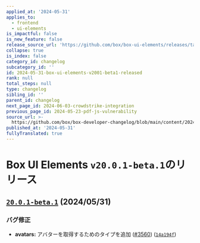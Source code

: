 ```yaml
---
applied_at: '2024-05-31'
applies_to:
  - frontend
  - ui-elements
is_impactful: false
is_new_feature: false
release_source_url: 'https://github.com/box/box-ui-elements/releases/tag/v20.0.1-beta.1'
collapse: true
is_index: false
category_id: changelog
subcategory_id: ''
id: 2024-05-31-box-ui-elements-v2001-beta1-released
rank: null
total_steps: null
type: changelog
sibling_id: ''
parent_id: changelog
next_page_id: 2024-06-03-crowdstrike-integration
previous_page_id: 2024-05-23-pdf-js-vulnerability
source_url: >-
  https://github.com/box/box-developer-changelog/blob/main/content/2024/05-31-box-ui-elements-v2001-beta1-released.md
published_at: '2024-05-31'
fullyTranslated: true
---
```

# Box UI Elements `v20.0.1-beta.1`のリリース

## [`20.0.1-beta.1`][1] (2024/05/31)

### バグ修正

* **avatars:** アバターを取得するためのタイプを追加 ([#3560][2]) ([`14a194f`][3])

[1]: https://github.com/box/box-ui-elements/compare/v20.0.0...v20.0.1-beta.1

[2]: https://github.com/box/box-ui-elements/issues/3560

[3]: https://github.com/box/box-ui-elements/commit/14a194f
